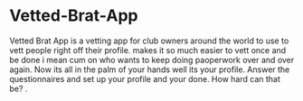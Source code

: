 # Vetted-Brat-App
Vetted Brat App is a vetting app for club owners around the world to use to vett people right off their profile. makes it so much easier to vett once and be done i mean cum on who wants to keep doing paoperwork over and over again. Now its all in the palm of your hands well its your profile. Answer the questionnaires and set up your profile and your done. How hard can that be? . 
